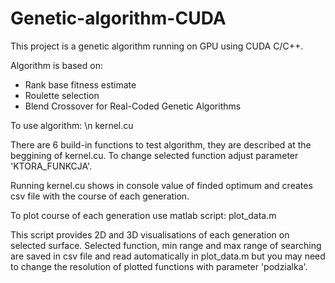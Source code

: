 # Genetic-algorithm-CUDA
This project is a genetic algorithm running on GPU using CUDA C/C++.

Algorithm is based on:
- Rank base fitness estimate
- Roulette selection
- Blend Crossover for Real-Coded Genetic Algorithms

To use algorithm: \n
  kernel.cu

There are 6 build-in functions to test algorithm, they are described at the beggining of kernel.cu. To change selected function adjust parameter 'KTORA_FUNKCJA'.

Running kernel.cu shows in console value of finded optimum and creates csv file with the course of each generation.

To plot course of each generation use matlab script:
  plot_data.m
  
This script provides 2D and 3D visualisations of each generation on selected surface.
Selected function, min range and max range of searching are saved in csv file and read automatically in plot_data.m but you may need to change the resolution of plotted functions with parameter 'podzialka'.
 
